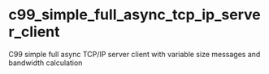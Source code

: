 # c99_simple_full_async_tcp_ip_server_client
C99 simple full async TCP/IP server client with variable size messages and bandwidth calculation
